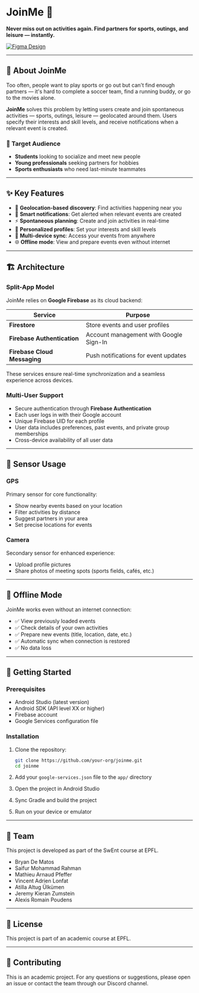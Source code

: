 # JoinMe 🤝

**Never miss out on activities again. Find partners for sports, outings, and leisure — instantly.**

[![Figma Design](https://img.shields.io/badge/Figma-Design-F24E1E?style=for-the-badge&logo=figma&logoColor=white)](https://www.figma.com/design/lUHguPMPtoEP6HFQoIMv5L/Android-App?node-id=0-1&p=f&t=7DxP8Q5WGjpctkWK-0)

---

## 📱 About JoinMe

Too often, people want to play sports or go out but can't find enough partners — it's hard to complete a soccer team, find a running buddy, or go to the movies alone. 

**JoinMe** solves this problem by letting users create and join spontaneous activities — sports, outings, leisure — geolocated around them. Users specify their interests and skill levels, and receive notifications when a relevant event is created.

### 🎯 Target Audience

- **Students** looking to socialize and meet new people
- **Young professionals** seeking partners for hobbies
- **Sports enthusiasts** who need last-minute teammates

---

## ✨ Key Features

- 📍 **Geolocation-based discovery**: Find activities happening near you
- 🔔 **Smart notifications**: Get alerted when relevant events are created
- ⚡ **Spontaneous planning**: Create and join activities in real-time
- 👤 **Personalized profiles**: Set your interests and skill levels
- 📱 **Multi-device sync**: Access your events from anywhere
- 🌐 **Offline mode**: View and prepare events even without internet

---

## 🏗️ Architecture

### Split-App Model

JoinMe relies on **Google Firebase** as its cloud backend:

| Service | Purpose |
|---------|---------|
| **Firestore** | Store events and user profiles |
| **Firebase Authentication** | Account management with Google Sign-In |
| **Firebase Cloud Messaging** | Push notifications for event updates |

These services ensure real-time synchronization and a seamless experience across devices.

### Multi-User Support

- Secure authentication through **Firebase Authentication**
- Each user logs in with their Google account
- Unique Firebase UID for each profile
- User data includes preferences, past events, and private group memberships
- Cross-device availability of all user data

---

## 📡 Sensor Usage

### GPS
Primary sensor for core functionality:
- Show nearby events based on your location
- Filter activities by distance
- Suggest partners in your area
- Set precise locations for events

### Camera
Secondary sensor for enhanced experience:
- Upload profile pictures
- Share photos of meeting spots (sports fields, cafés, etc.)

---

## 🔌 Offline Mode

JoinMe works even without an internet connection:

- ✅ View previously loaded events
- ✅ Check details of your own activities
- ✅ Prepare new events (title, location, date, etc.)
- ✅ Automatic sync when connection is restored
- ✅ No data loss

---

## 🚀 Getting Started

### Prerequisites

- Android Studio (latest version)
- Android SDK (API level XX or higher)
- Firebase account
- Google Services configuration file

### Installation

1. Clone the repository:
   ```bash
   git clone https://github.com/your-org/joinme.git
   cd joinme
   ```

2. Add your `google-services.json` file to the `app/` directory

3. Open the project in Android Studio

4. Sync Gradle and build the project

5. Run on your device or emulator

---

## 👥 Team

This project is developed as part of the SwEnt course at EPFL.

- Bryan De Matos
- Saifur Mohammad Rahman
- Mathieu Arnaud Pfeffer
- Vincent Adrien Lonfat
- Atilla Altug Ülkümen
- Jeremy Kieran Zumstein
- Alexis Romain Poudens

---

## 📄 License

This project is part of an academic course at EPFL.

---

## 🤝 Contributing

This is an academic project. For any questions or suggestions, please open an issue or contact the team through our Discord channel.

